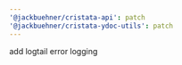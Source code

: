 ```yaml
---
'@jackbuehner/cristata-api': patch
'@jackbuehner/cristata-ydoc-utils': patch
---
```


add logtail error logging
